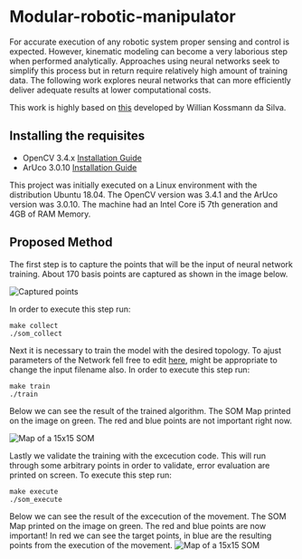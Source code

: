 # Modular-robotic-manipulator

For accurate execution of any robotic system proper sensing and control is expected. However, kinematic modeling can become a very laborious step when performed analytically. Approaches using neural networks seek to simplify this process but in return require relatively high amount of training data. The following work explores neural networks that can more efficiently deliver adequate results at lower computational costs.

This work is highly based on [this](https://github.com/WKossmann/ModularRoboticManipulator-MRM) developed by Willian Kossmann da Silva.


## Installing the requisites
* OpenCV 3.4.x [Installation Guide](https://docs.opencv.org/master/d7/d9f/tutorial_linux_install.html)
* ArUco 3.0.10 [Installation Guide](http://maztories.blogspot.com/2013/07/installing-aruco-augmented-reality.html)

This project was initially executed on a Linux environment with the distribution Ubuntu 18.04. The OpenCV version was 3.4.1 and the ArUco version was 3.0.10. The machine had an Intel Core i5 7th generation and 4GB of RAM Memory.


## Proposed Method

The first step is to capture the points that will be the input of neural network training. About 170 basis points are captured as shown in the image below.

![Captured points](https://github.com/LuizFelipeLemon/Modular-robotic-manipulator/data/coleta1_181.png)

In order to execute this step run:

```
make collect
./som_collect
```
Next it is necessary to train the model with the desired topology. To ajust parameters of the Network fell free to edit [here](https://github.com/LuizFelipeLemon/Modular-robotic-manipulator/codes/src/train.cpp), might be appropriate to change the input filename also. In order to execute this step run:

```
make train
./train
```

Below we can see the result of the trained algorithm. The SOM Map printed on the image on green. The red and blue points are not important right now.


![Map of a 15x15 SOM](https://github.com/LuizFelipeLemon/Modular-robotic-manipulator/data/coleta2_15x15.png)


Lastly we validate the training with the excecution code. This will run through some arbitrary points in order to validate, error evaluation are printed on screen. To execute this step run:

```
make execute
./som_execute
```
Below we can see the result of the excecution of the movement. The SOM Map printed on the image on green. The red and blue points are now important! In red we can see the target points, in blue are the resulting points from the execution of the movement.
![Map of a 15x15 SOM](https://github.com/LuizFelipeLemon/Modular-robotic-manipulator/data/coleta2_15x15.png)
